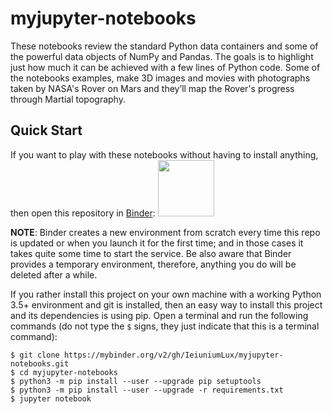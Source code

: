 # myjupyter-notebooks

These notebooks review the standard Python data containers and some of the powerful data objects of NumPy and Pandas. The goals is to highlight just how much it can be achieved with a few lines of Python code. Some of the notebooks examples, make 3D images and movies with photographs taken by NASA's Rover on Mars and they’ll map the Rover's progress through Martial topography.

## Quick Start

If you want to play with these notebooks without having to install anything, then open this repository in [Binder](https://mybinder.org/v2/gh/IeiuniumLux/myjupyter-notebooks.git/master):
<a href="https://mybinder.org/v2/gh/IeiuniumLux/myjupyter-notebooks.git/master"><img src="https://matthiasbussonnier.com/posts/img/binder_logo_128x128.png" width="90" /></a>

**NOTE**: Binder creates a new environment from scratch every time this repo is updated or when you launch it for the first time; and in those cases it takes quite some time to start the service.  Be also aware that Binder provides a temporary environment, therefore, anything you do will be deleted after a while.

If you rather install this project on your own machine with a working Python 3.5+ environment and git is installed, then an easy way to install this project and its dependencies is using pip. Open a terminal and run the following commands (do not type the `$` signs, they just indicate that this is a terminal command):

    $ git clone https://mybinder.org/v2/gh/IeiuniumLux/myjupyter-notebooks.git
    $ cd myjupyter-notebooks
    $ python3 -m pip install --user --upgrade pip setuptools
    $ python3 -m pip install --user --upgrade -r requirements.txt
    $ jupyter notebook
